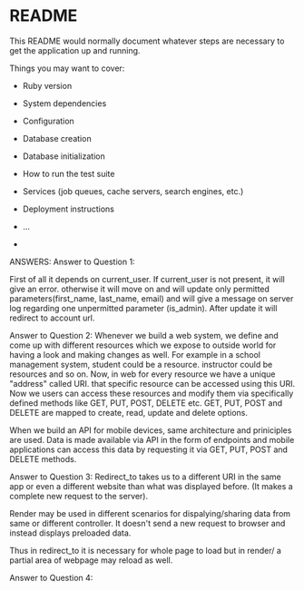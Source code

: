 # README

This README would normally document whatever steps are necessary to get the
application up and running.

Things you may want to cover:

* Ruby version

* System dependencies

* Configuration

* Database creation

* Database initialization

* How to run the test suite

* Services (job queues, cache servers, search engines, etc.)

* Deployment instructions

* ...
* 
ANSWERS:
Answer to Question 1:

First of all it depends on current_user. If current_user is not present, it will give an error. otherwise
it will move on and will update only permitted parameters(first_name, last_name, email) and will give a message on server log regarding one unpermitted parameter (is_admin). After update it will redirect to account url.


Answer to Question 2:
Whenever we build a web system, we define and come up with different resources which we expose to outside world for 
having a look and making changes as well. For example in a school management system, student could be a resource. instructor could be resources and so on. Now, in web for every resource we have a unique "address" called URI. that specific resource can be accessed using this URI. 
Now we users can access these resources and modify them via specifically defined methods like GET, PUT, POST, DELETE etc. GET, PUT, POST and DELETE are mapped to create, read, update and delete options. 

When we build an API for mobile devices, same architecture and priniciples are used. Data is made available via API in the form of endpoints and mobile applications can access this data by requesting it via GET, PUT, POST and DELETE methods.

Answer to Question 3:
Redirect_to takes us to a different URI in the same app or even a different website than what was displayed before. (It makes a complete new request to the server).

Render may be used in different scenarios for dispalying/sharing data from same or different controller. It doesn't send a new request to browser and instead displays preloaded data. 

Thus in redirect_to it is necessary for whole page to load but in render/ a partial area of webpage may reload as well.


Answer to Question 4: 









